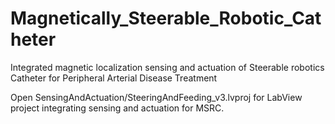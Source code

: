 # Magnetically_Steerable_Robotic_Catheter
Integrated magnetic localization sensing and actuation of Steerable robotics Catheter for Peripheral Arterial Disease Treatment

Open SensingAndActuation/SteeringAndFeeding_v3.lvproj for LabView project integrating sensing and actuation for MSRC.
